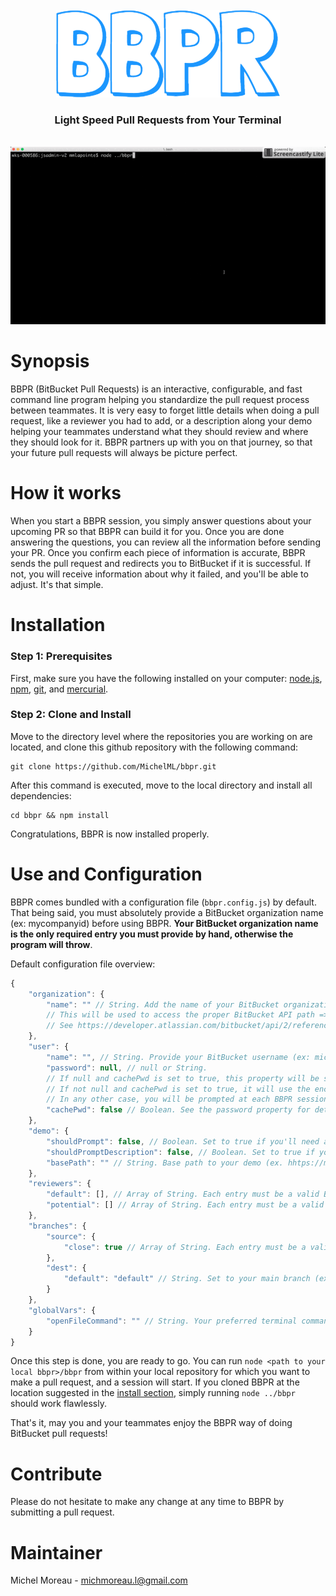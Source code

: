 <br>
<div align="center">
<img src='https://raw.githubusercontent.com/MichelML/bbpr/master/bbpr.png'>
<h3 style="text-decordation:none;">Light Speed Pull Requests from Your Terminal</h3>
</div>
<br>
<div align="center">
<img src='https://raw.githubusercontent.com/MichelML/bbpr/master/bbpr2.gif'>
</div>

<h1 id="synopsis">Synopsis</h1>
BBPR (BitBucket Pull Requests) is an interactive, configurable, and fast command line program helping you standardize the pull request process between teammates. It is very easy to forget little details when doing a pull request, like a reviewer you had to add, or a description along your demo helping your teammates understand what they should review and where they should look for it. BBPR partners up with you on that journey, so that your future pull requests will always be picture perfect.   

<h1 id="synopsis">How it works</h1>
When you start a BBPR session, you simply answer questions about your upcoming PR so that BBPR can build it for you. Once you are done answering the questions, you can review all the information before sending your PR. Once you confirm each piece of information is accurate, BBPR sends the pull request and redirects you to BitBucket if it is successful. If not, you will receive information about why it failed, and you'll be able to adjust. It's that simple.  
 
<h1 id="installation">Installation</h1>
<h3>Step 1: Prerequisites</h3> 

First, make sure you have the following installed on your computer: <a href="https://nodejs.org/en/">node.js</a>, <a href="https://www.npmjs.com/">npm</a>, <a href="https://git-scm.com/">git</a>, and <a href="https://www.mercurial-scm.org/">mercurial</a>.   


<h3>Step 2: Clone and Install</h3>

Move to the directory level where the repositories you are working on are located, and clone this github repository with the following command:  
  
```  
git clone https://github.com/MichelML/bbpr.git  
```

After this command is executed,  move to the local directory and install all dependencies:  

```  
cd bbpr && npm install 
```     

Congratulations, BBPR is now installed properly.

<h1 id="Configuration">Use and Configuration</h1>  

BBPR comes bundled with a configuration file (`bbpr.config.js`) by default. That being said, you must absolutely provide a BitBucket organization name (ex: mycompanyid) before using BBPR. **Your BitBucket organization name is the only required entry you must provide by hand, otherwise the program will throw**.   
  
Default configuration file overview:  

```javascript 
{
    "organization": {
        "name": "" // String. Add the name of your BitBucket organization (ex: mycompanyid )
        // This will be used to access the proper BitBucket API path => /2.0/repositories/{will_be_utilized_here}/{repo_slug}/pullrequests
        // See https://developer.atlassian.com/bitbucket/api/2/reference/resource/repositories/%7Busername%7D/%7Brepo_slug%7D/pullrequests#post
    },
    "user": {
        "name": "", // String. Provide your BitBucket username (ex: michelmoreaul) so you don't have to type it at each session.
        "password": null, // null or String.
        // If null and cachePwd is set to true, this property will be set to the (encrypted) password you entered via the prompt for your next BBPR sessions.
        // If not null and cachePwd is set to true, it will use the encrypted password stored in this property. 
        // In any other case, you will be prompted at each BBPR session to provide your BitBucket password.
        "cachePwd": false // Boolean. See the password property for detailed explanation.
    },
    "demo": {
        "shouldPrompt": false, // Boolean. Set to true if you'll need a demo link with your PR.
        "shouldPromptDescription": false, // Boolean. Set to true if you'll need a description with your demo.
        "basePath": "" // String. Base path to your demo (ex. hhtps://mydemo.com/). Provide only if needing a demo. It will be ignored otherwise.
    },
    "reviewers": {
        "default": [], // Array of String. Each entry must be a valid BitBucket username. These are the reviewers who are assign to reviewing your work. An empty Array is also valid. 
        "potential": [] // Array of String. Each entry must be a valid BitBucket username. These are the reviewers who may be assigned to reviewing your work. An empty Array is also valid.
    },
    "branches": {
        "source": {
            "close": true // Array of String. Each entry must be a valid BitBucket username. These are the reviewers who may be assigned to reviewing your work. An empty Array is also valid.
        },
        "dest": {
            "default": "default" // String. Set to your main branch (ex: master or default), or the branch to which you are making PRs most often.
        }
    },
    "globalVars": {
        "openFileCommand": "" // String. Your preferred terminal command to open your config file (javascript file). BBPR uses a default command according to your platform if empty.
    } 
}
```  
Once this step is done, you are ready to go. You can run `node <path to your local bbpr>/bbpr` from within your local repository for which you want to make a pull request, and a session will start. If you cloned BBPR at the location suggested in the <a href="#installation">install section</a>, simply running `node ../bbpr` should work flawlessly.

That's it, may you and your teammates enjoy the BBPR way of doing BitBucket pull requests!
  
<h1 id="contribute">Contribute</h1>

Please do not hesitate to make any change at any time to BBPR by submitting a pull request.
  
<h1 id="maintainer">Maintainer</h1>
 
Michel Moreau - [michmoreau.l@gmail.com](mailto:michmoreau.l@gmail.com?Subject=BBPR%20Project) 
